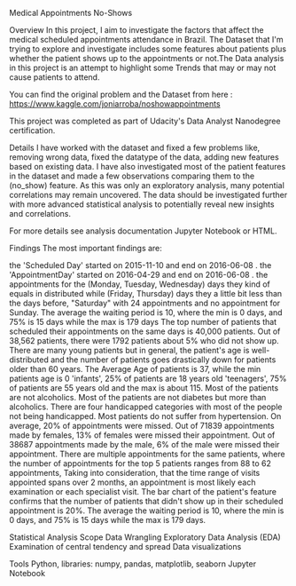 Medical Appointments No-Shows


Overview
In this project, I aim to investigate the factors that affect the medical scheduled appointments attendance in Brazil. The Dataset that I'm trying to explore and investigate includes some features about patients plus whether the patient shows up to the appointments or not.The Data analysis in this project is an attempt to highlight some Trends that may or may not cause patients to attend.

You can find the original problem and the Dataset from here : https://www.kaggle.com/joniarroba/noshowappointments

This project was completed as part of Udacity's Data Analyst Nanodegree certification.


Details
I have worked with the dataset and fixed a few problems like, removing wrong data, fixed the datatype of the data, adding new features based on existing data. I have also investigated most of the patient features in the dataset and made a few observations comparing them to the (no_show) feature. As this was only an exploratory analysis, many potential correlations may remain uncovered. The data should be investigated further with more advanced statistical analysis to potentially reveal new insights and correlations.

For more details see analysis documentation Jupyter Notebook or HTML.


Findings
The most important findings are:


the 'Scheduled Day' started on 2015-11-10 and end on 2016-06-08 .
the 'AppointmentDay' started on 2016-04-29 and end on 2016-06-08 .
the appointments for the (Monday, Tuesday, Wednesday) days they kind of equals in distributed while (Friday, Thursday) days they a little bit less than the days before, "Saturday" with 24 appointments and no appointment for Sunday.
The average the waiting period is 10, where the min is 0 days, and 75% is 15 days while the max is 179 days
The top number of patients that scheduled their appointments on the same days is 40,000 patients.
Out of 38,562 patients, there were 1792 patients about 5% who did not show up.
There are many young patients but in general, the patient's age is well-distributed and the number of patients goes drastically down for patients older than 60 years.
The Average Age of patients is 37, while the min patients age is 0 'infants', 25% of patients are 18 years old 'teenagers', 75% of patients are 55 years old and the max is about 115.
Most of the patients are not alcoholics.
Most of the patients are not diabetes but more than alcoholics.
There are four handicapped categories with most of the people not being handicapped.
Most patients do not suffer from hypertension.
On average, 20% of appointments were missed.
Out of 71839 appointments made by females, 13% of females were missed their appointment.
Out of 38687 appointments made by the male, 6% of the male were missed their appointment.
There are multiple appointments for the same patients, where the number of appointments for the top 5 patients ranges from 88 to 62 appointments, Taking into consideration, that the time range of visits appointed spans over 2 months, an appointment is most likely each examination or each specialist visit.
The bar chart of the patient's feature confirms that the number of patients that didn't show up in their scheduled appointment is 20%.
The average the waiting period is 10, where the min is 0 days, and 75% is 15 days while the max is 179 days.


Statistical Analysis Scope
Data Wrangling
Exploratory Data Analysis (EDA)
Examination of central tendency and spread
Data visualizations


Tools
Python, libraries: numpy, pandas, matplotlib, seaborn
Jupyter Notebook 
